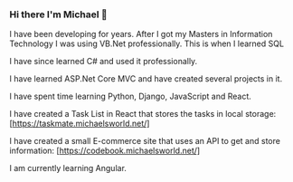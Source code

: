 ### Hi there I'm Michael 👋

I have been developing for years. After I got my Masters in Information Technology I was using VB.Net professionally. This is when I learned SQL

I have since learned C# and used it professionally.

I have learned ASP.Net Core MVC and have created several projects in it.

I have spent time learning Python, Django, JavaScript and React. 

I have created a Task List in React that stores the tasks in local storage: [https://taskmate.michaelsworld.net/]

I have created a small E-commerce site that uses an API to get and store information: [https://codebook.michaelsworld.net/]

I am currently learning Angular.
<!--
**MichaelTRutherford/MichaelTRutherford** is a ✨ _special_ ✨ repository because its `README.md` (this file) appears on your GitHub profile.

Here are some ideas to get you started:

- 🔭 I’m currently working on ...
- 🌱 I’m currently learning ...
- 👯 I’m looking to collaborate on ...
- 🤔 I’m looking for help with ...
- 💬 Ask me about ...
- 📫 How to reach me: ...
- 😄 Pronouns: ...
- ⚡ Fun fact: ...
-->
